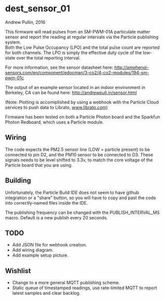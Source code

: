# dest_sensor_01

Andrew Pullin, 2016

This firmware will read pulses from an SM-PWM-01A particulate matter sensor and report the reading at regular intervals via the Particle publishing system. \
Both the Low Pulse Occupancy (LPO) and the total pulse count are reported for both channels. The LPO is simply the effective duty cycle of the low-state over the total reporting interval.

For more information, see the sensor datasheet here: http://amphenol-sensors.com/en/component/edocman/3-co2/4-co2-modules/194-sm-pwm-01c

The output of an example sensor located in an indoor environment in Berkeley, CA can be found here: http://andrewpull.in/sensor.html

(Note: Plotting is accomiplished by using a webhook with the Particle Cloud services to push data to Librato, www.librato.com)

Firmware has been tested on both a Particle Photon board and the Sparkfun Photon Redboard, which uses a Particle module.

## Wiring

The code expects the PM2.5 sensor line (LOW = particle present) to be connected to pin D2, and the PM10 sensor to be connected to D3. These signals needs to be level shifted to 3.3v, to match the core voltage of the Particle board that you are using.

## Building

Unfortunately, the Particle Build IDE does not seem to have github integration or a "share" button, so you will have to copy and past the code into correctly-named files inside the IDE.

The publishing frequency can be changed with the PUBLISH_INTERVAL_MS macro. Default is a new publish every 20 seconds.

## TODO

* Add JSON file for webhook creation.
* Add wiring diagram.
* Add example setup picture.

## Wishlist

* Change to a more general MQTT publishing scheme.
* Static queue of timestamped readings, use rate-limited MQTT to report latest samples and clear backlog.